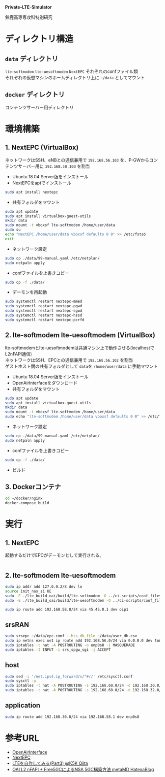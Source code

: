 **Private-LTE-Simulator**

鈴鹿高専専攻科特別研究

# ディレクトリ構造

## `data` ディレクトリ

`lte-softmodem` `lte-uesoftmodem` `NextEPC` それぞれのconfファイル類  
それぞれの仮想マシンのホームディレクトリ上に `~/data` としてマウント

## `docker` ディレクトリ

コンテンツサーバー用ディレクトリ

# 環境構築

## 1. NextEPC (VirtualBox)

ネットワークはSSH、eNBとの通信兼用で `192.168.56.103` を、P-GWからコンテンツサーバー用に `192.168.58.103` を割当

- Ubuntu 18.04 Server版をインストール
- NextEPCをaptでインストール

```bash
sudo apt install nextepc
```

- 共有フォルダをマウント
```bash
sudo apt update
sudo apt install virtualbox-guest-utils
mkdir data
sudo mount -t vboxsf lte-softmodem /home/user/data
sudo su
echo "NextEPC /home/user/data vboxsf defaults 0 0" >> /etc/fstab
exit
```

- ネットワーク設定
```bash
sudo cp ./data/99-manual.yaml /etc/netplan/
sudo netpaln apply
```

- confファイルを上書きコピー
```bash
sudo cp -f ./data/
```

- デーモンを再起動

```bash
sudo systemctl restart nextepc-mmed
sudo systemctl restart nextepc-pgwd
sudo systemctl restart nextepc-sgwd
sudo systemctl restart nextepc-hssd
sudo systemctl restart nextepc-pcrfd
```

## 2. lte-softmodem lte-uesoftmodem (VirtualBox)

lte-softmodemとlte-uesoftmodemは共通マシン上で動作させる(localhostでL2nFAPI通信)  
ネットワークはSSH、EPCとの通信兼用で `192.168.56.102` を割当  
ゲストホスト間の共有フォルダとして `data`を `/home/user/data` に手動マウント

- Ubuntu 18.04 Server版をインストール
- OpenAirInterfaceをダウンロード
- 共有フォルダをマウント
```bash
sudo apt update
sudo apt install virtualbox-guest-utils
mkdir data
sudo mount -t vboxsf lte-softmodem /home/user/data
sudo echo "lte-softmodem /home/user/data vboxsf defaults 0 0" >> /etc/fstab
```

- ネットワーク設定
```bash
sudo cp ./data/99-manual.yaml /etc/netplan/
sudo netpaln apply
```

- confファイルを上書きコピー
```bash
sudo cp -f ./data/
```

- ビルド

## 3. Dockerコンテナ

```bash
cd ~/docker/nginx
docker-compose build
```

# 実行

## 1. NextEPC

起動するだけでEPCがデーモンとして実行される。

```
```

## 2. lte-softmodem lte-uesoftmodem

```bash
sudo ip addr add 127.0.0.2/8 dev lo
source init_nas_s1 UE
sudo -E ./lte_build_oai/build/lte-softmodem -O ../ci-scripts/conf_files/rcc.band7.tm1.nfapi.conf > /dev/null
sudo -E ./lte_build_oai/build/lte-uesoftmodem -O ../ci-scripts/conf_files/ue.nfapi.conf --L2-emul 3 --num-ues 1 --nums_ue_thread 1 > /dev/null
```

```bash
sudo ip route add 192.168.58.0/24 via 45.45.0.1 dev oip1
```

## srsRAN

```bash
sudo srsepc ~/data/epc.conf --hss.db_file ~/data/user_db.csv
sudo ip netns exec ue1 ip route add 192.168.56.0/24 via 0.0.0.0 dev tun_srsue
sudo iptables -t nat -A POSTROUTING -o enp0s8 -j MASQUERADE
sudo iptables -I INPUT -i srs_spgw_sgi -j ACCEPT
```

## host

```bash
sudo sed -i '/net.ipv4.ip_forward/s/^#//' /etc/sysctl.conf
sudo sysctl -p
sudo iptables -t nat -A POSTROUTING -s 192.168.60.0/24 -d 192.168.30.0/24 -o br_career -j MASQUERADE
sudo iptables -t nat -A POSTROUTING -s 192.168.60.0/24 -d 192.168.32.0/24 -o br_edge -j MASQUERADE
```
<!--
```bash
sudo sysctl -w net.ipv4.ip_forward=1
sudo iptables -A FORWARD -s 192.168.58.0/24 -i vboxnet1 -j ACCEPT
```
-->

## application

```bash
sudo ip route add 192.168.30.0/24 via 192.168.58.1 dev enp0s8
```

# 参考URL

- [OpenAirInterface](https://gitlab.eurecom.fr/oai/openairinterface5g)
- [NextEPC](https://nextepc.org/)
- [LTEを自作してみる(Part3) @K5K Qiita](https://qiita.com/K5K/items/d74bd78931ba2ccd3107)
- [OAI L2 nFAPI + Free5GCによるNSA 5GC構築方法 metaMD HatenaBlog](https://metonymical.hatenablog.com/entry/2020/01/03/151233)